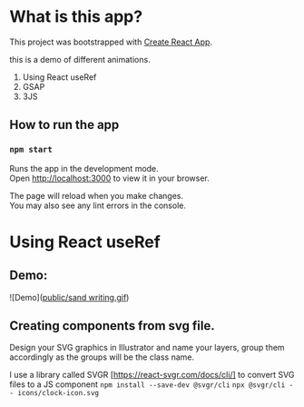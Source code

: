 # What is this app?

This project was bootstrapped with [Create React App](https://github.com/facebook/create-react-app).

this is a demo of different animations.

1. Using React useRef
2. GSAP
3. 3JS

## How to run the app

### `npm start`

Runs the app in the development mode.\
Open [http://localhost:3000](http://localhost:3000) to view it in your browser.

The page will reload when you make changes.\
You may also see any lint errors in the console.

# Using React useRef

## Demo:
![Demo]([public/sand writing.gif](https://github.com/TakinB/sand-writing-animation/blob/main/public/sand%20writing.gif))
## Creating components from svg file.

Design your SVG graphics in Illustrator and name your layers, group them accordingly as the groups will be the class name.

I use a library called SVGR [https://react-svgr.com/docs/cli/] to convert SVG files to a JS component
`npm install --save-dev @svgr/cli`
`npx @svgr/cli -- icons/clock-icon.svg`

